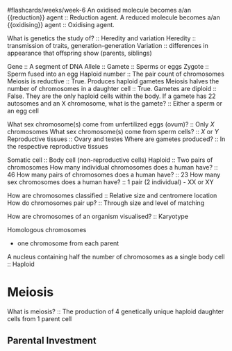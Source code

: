 #flashcards/weeks/week-6
An oxidised molecule becomes a/an {{reduction}} agent :: Reduction agent.
A reduced molecule becomes a/an {{oxidising}} agent :: Oxidising agent.

What is genetics the study of? :: Heredity and variation
Heredity ::  transmission of traits, generation-generation
Variation :: differences in appearance that offspring show (parents, siblings)

Gene :: A segment of DNA
Allele :: 
Gamete :: Sperms or eggs
Zygote :: Sperm fused into an egg
Haploid number :: The pair count of chromosomes
Meiosis is reductive :: True. Produces haploid gametes
Meiosis halves the number of chromosomes in a daughter cell :: True. 
Gametes are diploid :: False. They are the only haploid cells within the body.
If a gamete has 22 autosomes and an X chromosome, what is the gamete? :: Either a sperm or an egg cell

What sex chromosome(s) come from unfertilized eggs (ovum)? :: Only $X$ chromosomes
What sex chromosome(s) come from sperm cells? :: $X$ or $Y$
Reproductive tissues :: Ovary and testes
Where are gametes produced? :: In the respective reproductive tissues

Somatic cell :: Body cell (non-reproductive cells)
Haploid :: Two pairs of chromosomes
How many individual chromosomes does a human have? :: 46
How many pairs of chromosomes does a human have? :: 23
How many sex chromosomes does a human have? :: 1 pair (2 individual) - XX or XY

How are chromosomes classified :: Relative size and centromere location
How do chromosomes pair up? :: Through size and level of matching

How are chromosomes of an organism visualised? :: Karyotype

Homologous chromosomes 
 - one chromosome from each parent

A nucleus containing half the number of chromosomes as a single body cell :: Haploid

# Meiosis
What is meiosis? :: The production of 4 genetically unique haploid daughter cells from 1 parent cell

## Parental Investment
